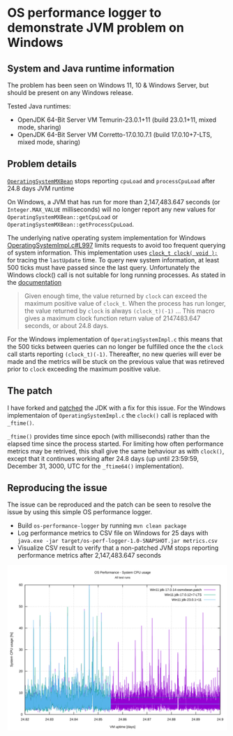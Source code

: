 # OS performance logger to demonstrate JVM problem on Windows

## System and Java runtime information

The problem has been seen on Windows 11, 10 & Windows Server, but should be present on any Windows release.

Tested Java runtimes:
- OpenJDK 64-Bit Server VM Temurin-23.0.1+11 (build 23.0.1+11, mixed mode, sharing)
- OpenJDK 64-Bit Server VM Corretto-17.0.10.7.1 (build 17.0.10+7-LTS, mixed mode, sharing)

## Problem details

[`OperatingSystemMXBean`](https://docs.oracle.com/en/java/javase/23/docs/api/jdk.management/com/sun/management/OperatingSystemMXBean.html) stops reporting `cpuLoad` and `processCpuLoad` after 24.8 days JVM runtime

On Windows, a JVM that has run for more than 2,147,483.647 seconds (or `Integer.MAX_VALUE` milliseconds) will
no longer report any new values for `OperatingSystemMXBean::getCpuLoad` or `OperatingSystemMXBean::getProcessCpuLoad`.

The underlying native operating system implementation for Windows 
[OperatingSystemImpl.c#L997](https://github.com/openjdk/jdk/blob/master/src/jdk.management/windows/native/libmanagement_ext/OperatingSystemImpl.c#L997)
limits requests to avoid too frequent querying of system information. This implementation uses [`clock_t clock( void );`](https://learn.microsoft.com/en-us/cpp/c-runtime-library/reference/clock?view=msvc-170)
for tracing the `lastUpdate` time. To query new system information, at least 500 ticks must have passed since
the last query. Unfortunately the Windows clock() call is not suitable for long running processes. As stated
in the [documentation](https://learn.microsoft.com/en-us/cpp/c-runtime-library/reference/clock?view=msvc-170)

> Given enough time, the value returned by `clock` can exceed the maximum positive value of `clock_t`.
> When the process has run longer, the value returned by `clock` is always `(clock_t)(-1)`
> ...
> This macro gives a maximum clock function return value of 2147483.647 seconds, or about 24.8 days.

For the Windows implementation of `OperatingSystemImpl.c` this means that the 500 ticks between queries can 
no longer be fulfilled once the the `clock` call starts reporting `(clock_t)(-1)`. Thereafter, no new queries
will ever be made and the metrics will be stuck on the previous value that was retireved prior to `clock` 
exceeding the maximum positive value.

## The patch

I have forked and [patched](https://github.com/openjdk/jdk/commit/4486e38029a3247e39346d78715f47e39be5f020)
the JDK with a fix for this issue. For the Windows implementaion of `OperatingSystemImpl.c` the `clock()` call
is replaced with `_ftime()`. 

`_ftime()` provides time since epoch (with milliseconds) rather than the elapsed time since the process started. 
For limiting how often performance metrics may be retrived, this shall give the same behaviour as with `clock()`,
except that it continues working after 24.8 days (up until 23:59:59, December 31, 3000, UTC for the `_ftime64()`
implementation).

## Reproducing the issue

The issue can be reproduced and the patch can be seen to resolve the issue by using this simple OS performance
logger.

- Build `os-performance-logger` by running `mvn clean package`
- Log performance metrics to CSV file on Windows for 25 days with `java.exe -jar target/os-perf-logger-1.0-SNAPSHOT.jar metrics.csv`
- Visualize CSV result to verify that a non-patched JVM stops reporting performance metrics after 2,147,483.647 seconds
  
![Plot system CPU usage at 24.8 days mark](sample/osPerformanceLogger-sys-cpu.svg)
